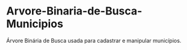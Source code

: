 # Arvore-Binaria-de-Busca-Municipios
Árvore Binária de Busca usada para cadastrar e manipular municípios.

